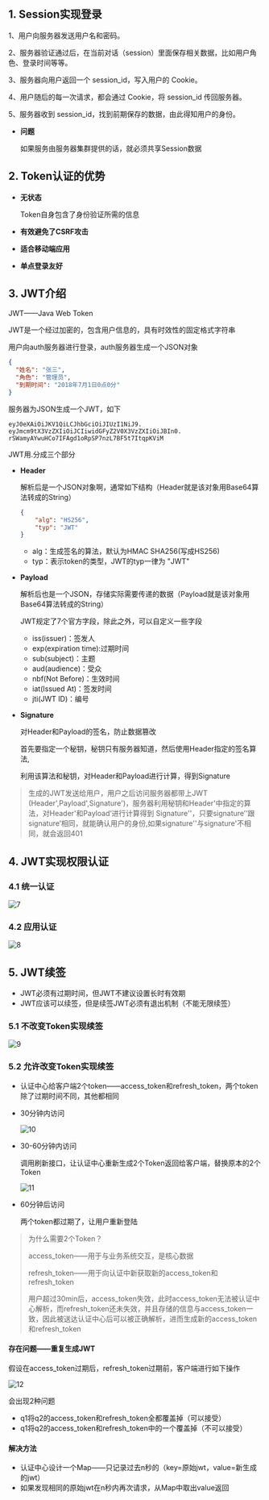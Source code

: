 ## 1. **Session实现登录**

1、用户向服务器发送用户名和密码。

2、服务器验证通过后，在当前对话（session）里面保存相关数据，比如用户角色、登录时间等等。

3、服务器向用户返回一个 session_id，写入用户的 Cookie。

4、用户随后的每一次请求，都会通过 Cookie，将 session_id 传回服务器。

5、服务器收到 session_id，找到前期保存的数据，由此得知用户的身份。

* **问题**

  如果服务由服务器集群提供的话，就必须共享Session数据



## 2. Token认证的优势

* **无状态**

  Token自身包含了身份验证所需的信息

* **有效避免了CSRF攻击**

* **适合移动端应用**

* **单点登录友好**





## 3. JWT介绍

JWT——Java Web Token

JWT是一个经过加密的，包含用户信息的，具有时效性的固定格式字符串

用户向auth服务器进行登录，auth服务器生成一个JSON对象

```json
{
  "姓名": "张三",
  "角色": "管理员",
  "到期时间": "2018年7月1日0点0分"
}
```



服务器为JSON生成一个JWT，如下

```
eyJ0eXAiOiJKV1QiLCJhbGciOiJIUzI1NiJ9.
eyJmcm9tX3VzZXIiOiJCIiwidGFyZ2V0X3VzZXIiOiJBIn0.
rSWamyAYwuHCo7IFAgd1oRpSP7nzL7BF5t7ItqpKViM

```
JWT用.分成三个部分

* **Header** 

  解析后是一个JSON对象啊，通常如下结构（Header就是该对象用Base64算法转成的String）

  ```json
  {
      "alg": "HS256",
      "typ": "JWT"
  }
  ```

  * alg：生成签名的算法，默认为HMAC SHA256(写成HS256)
  * typ：表示token的类型，JWT的typ一律为 "JWT"

* **Payload**

  解析后也是一个JSON，存储实际需要传递的数据（Payload就是该对象用Base64算法转成的String）

  JWT规定了7个官方字段，除此之外，可以自定义一些字段

  * iss(issuer)：签发人
  * exp(expiration time):过期时间
  * sub(subject)：主题
  * aud(audience)：受众
  * nbf(Not Before)：生效时间
  * iat(Issued At)：签发时间
  * jti(JWT ID)：编号

* **Signature**

  对Header和Payload的签名，防止数据篡改

  首先要指定一个秘钥，秘钥只有服务器知道，然后使用Header指定的签名算法,

  利用该算法和秘钥，对Header和Payload进行计算，得到Signature



>生成的JWT发送给用户，用户之后访问服务器都带上JWT (Header',Payload',Signature')，服务器利用秘钥和Header'中指定的算法，对Header'和Payload‘进行计算得到 Signature''，只要signature’‘跟signature’相同，就能确认用户的身份,如果signature''与signature'不相同，就会返回401



## 4. JWT实现权限认证

###  4.1 统一认证

![7](picture/7.png)

### 4.2 应用认证

![8](picture/8.png)



## 5. JWT续签

* JWT必须有过期时间，但JWT不建议设置长时有效期
* JWT应该可以续签，但是续签JWT必须有退出机制（不能无限续签）



### 5.1 不改变Token实现续签

 ![9](picture/9.png)

### 5.2 允许改变Token实现续签

* 认证中心给客户端2个token——access_token和refresh_token，两个token除了过期时间不同，其他都相同



* 30分钟内访问

  ![10](picture/10.png)

* 30-60分钟内访问

  调用刷新接口，让认证中心重新生成2个Token返回给客户端，替换原本的2个Token

  ![11](picture/11.png)

* 60分钟后访问

  两个token都过期了，让用户重新登陆  



>为什么需要2个Token？
>
>access_token——用于与业务系统交互，是核心数据
>
>refresh_token——用于向认证中新获取新的access_token和refresh_token
>
>用户超过30min后，access_token失效，此时access_token无法被认证中心解析，而refresh_token还未失效，并且存储的信息与access_token一致，因此被送达认证中心后可以被正确解析，进而生成新的access_token和refresh_token



#### 存在问题——重复生成JWT

假设在access_token过期后，refresh_token过期前，客户端进行如下操作

![12](../picture/12.png)

会出现2种问题

* q1将q2的access_token和refresh_token全都覆盖掉（可以接受）
* q1将q2的access_token和refresh_token中的一个覆盖掉（不可以接受）



#### 解决方法

* 认证中心设计一个Map——只记录过去n秒的（key=原始jwt，value=新生成的jwt）
* 如果发现相同的原始jwt在n秒内再次请求，从Map中取出value返回
